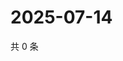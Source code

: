 # 2025-07-14

共 0 条

<!-- BEGIN ZHIHUVIDEO -->
<!-- 最后更新时间 Mon Jul 14 2025 04:12:12 GMT+0800 (China Standard Time) -->

<!-- END ZHIHUVIDEO -->
